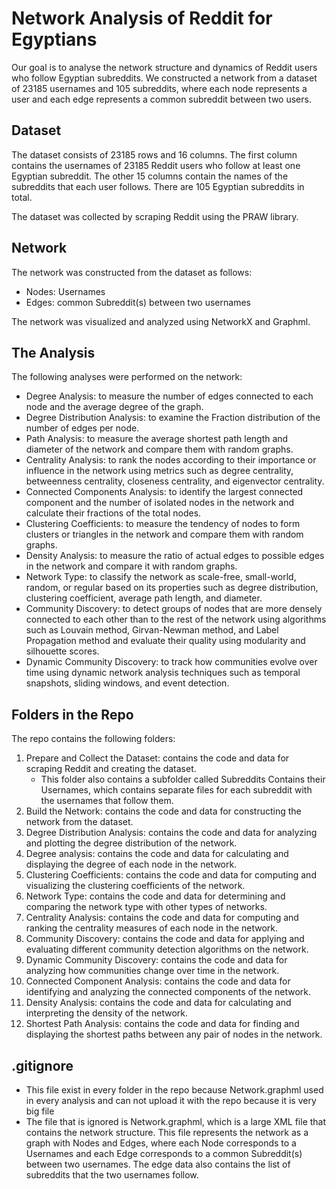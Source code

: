 # Network Analysis of Reddit for Egyptians

Our goal is to analyse the network structure and dynamics of Reddit users who follow Egyptian subreddits. We constructed a network from a dataset of 23185 usernames and 105 subreddits, where each node represents a user and each edge represents a common subreddit between two users. 

## Dataset

The dataset consists of 23185 rows and 16 columns. The first column contains the usernames of 23185 Reddit users who follow at least one Egyptian subreddit. The other 15 columns contain the names of the subreddits that each user follows. There are 105 Egyptian subreddits in total.

The dataset was collected by scraping Reddit using the PRAW library.

## Network

The network was constructed from the dataset as follows:

- Nodes: Usernames
- Edges: common Subreddit(s) between two usernames

The network was visualized and analyzed using NetworkX and Graphml.

## The Analysis

The following analyses were performed on the network:

- Degree Analysis: to measure the number of edges connected to each node and the average degree of the graph.
- Degree Distribution Analysis: to examine the Fraction  distribution of the number of edges per node.  
- Path Analysis: to measure the average shortest path length and diameter of the network and compare them with random graphs.
- Centrality Analysis: to rank the nodes according to their importance or influence in the network using metrics such as degree centrality, betweenness centrality, closeness centrality, and eigenvector centrality.
- Connected Components Analysis: to identify the largest connected component and the number of isolated nodes in the network and calculate their fractions of the total nodes.
- Clustering Coefficients: to measure the tendency of nodes to form clusters or triangles in the network and compare them with random graphs.
- Density Analysis: to measure the ratio of actual edges to possible edges in the network and compare it with random graphs.
- Network Type: to classify the network as scale-free, small-world, random, or regular based on its properties such as degree distribution, clustering coefficient, average path length, and diameter.
- Community Discovery: to detect groups of nodes that are more densely connected to each other than to the rest of the network using algorithms such as Louvain method, Girvan-Newman method, and Label Propagation method and evaluate their quality using modularity and silhouette scores.
- Dynamic Community Discovery: to track how communities evolve over time using dynamic network analysis techniques such as temporal snapshots, sliding windows, and event detection.



## Folders in the Repo

The repo contains the following folders:

01. Prepare and Collect the Dataset: contains the code and data for scraping Reddit and creating the dataset.    
    - This folder also contains a subfolder called Subreddits Contains their Usernames, which contains separate files for each subreddit with the usernames that follow them.
02. Build the Network: contains the code and data for constructing the network from the dataset.
03. Degree Distribution Analysis: contains the code and data for analyzing and plotting the degree distribution of the network.
04. Degree analysis: contains the code and data for calculating and displaying the degree of each node in the network.
05. Clustering Coefficients: contains the code and data for computing and visualizing the clustering coefficients of the network.
06. Network Type: contains the code and data for determining and comparing the network type with other types of networks.
07. Centrality Analysis: contains the code and data for computing and ranking the centrality measures of each node in the network.
08. Community Discovery: contains the code and data for applying and evaluating different community detection algorithms on the network.
09. Dynamic Community Discovery: contains the code and data for analyzing how communities change over time in the network.
10. Connected Component Analysis: contains the code and data for identifying and analyzing the connected components of the network.
11. Density Analysis: contains the code and data for calculating and interpreting the density of the network. 
12. Shortest Path Analysis: contains the code and data for finding and displaying the shortest paths between any pair of nodes in the network.

## .gitignore

- This file exist in every folder in the repo because  Network.graphml used in every analysis and can not upload it with the repo because it is very big file 
- The file that is ignored is Network.graphml, which is a large XML file that contains the network structure. This file represents the network as a graph with Nodes and Edges, where each Node corresponds to a Usernames and each Edge corresponds to a common Subreddit(s) between two usernames. The edge data also contains the list of subreddits that the two usernames follow.

